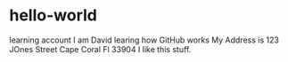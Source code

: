 # hello-world
learning account
I am David learing how GitHub works
My Address is 123 JOnes Street Cape Coral Fl 33904
I like this stuff.
